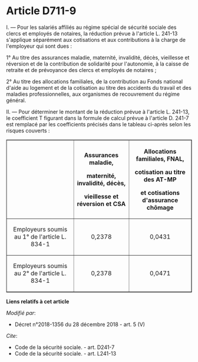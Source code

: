 # Article D711-9

I. ― Pour les salariés affiliés au régime spécial de sécurité sociale des clercs et employés de notaires, la réduction prévue
à l'article L. 241-13 s'applique séparément aux cotisations et aux contributions à la charge de l'employeur qui sont dues :

1° Au titre des assurances maladie, maternité, invalidité, décès, vieillesse et réversion et de la contribution de solidarité
pour l'autonomie, à la caisse de retraite et de prévoyance des clercs et employés de notaires ;

2° Au titre des allocations familiales, de la contribution au Fonds national d'aide au logement et de la cotisation au titre
des accidents du travail et des maladies professionnelles, aux organismes de recouvrement du régime général.

II. ― Pour déterminer le montant de la réduction prévue à l'article L. 241-13, le coefficient T figurant dans la formule de
calcul prévue à l'article D. 241-7 est remplacé par les coefficients précisés dans le tableau ci-après selon les risques
couverts :

<table border="1">
  <tbody>
    <tr>
      <th> </th>
      <th>

Assurances maladie,

maternité, invalidité, décès,

vieillesse et réversion et CSA</th>
      <th>

Allocations familiales, FNAL,

cotisation au titre des AT-MP

et cotisations d'assurance chômage</th>
    </tr>
    <tr>
      <td align="center">

Employeurs soumis au 1° de l'article L. 834-1</td>
      <td align="center">

0,2378</td>
      <td align="center">

0,0431</td>
    </tr>
    <tr>
      <td align="center">

Employeurs soumis au 2° de l'article L. 834-1</td>
      <td align="center">

0,2378</td>
      <td align="center">

0,0471</td>
    </tr>
  </tbody>
</table>

**Liens relatifs à cet article**

_Modifié par_:

  - Décret n°2018-1356 du 28 décembre 2018 - art. 5 (V)

_Cite_:

  - Code de la sécurité sociale. - art. D241-7
  - Code de la sécurité sociale. - art. L241-13

